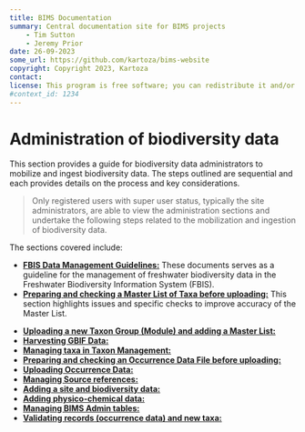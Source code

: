 ```yaml
---
title: BIMS Documentation
summary: Central documentation site for BIMS projects
    - Tim Sutton
    - Jeremy Prior
date: 26-09-2023
some_url: https://github.com/kartoza/bims-website
copyright: Copyright 2023, Kartoza
contact: 
license: This program is free software; you can redistribute it and/or modify it under the terms of the GNU Affero General Public License as published by the Free Software Foundation; either version 3 of the License, or (at your option) any later version.
#context_id: 1234
---
```


# Administration of biodiversity data

This section provides a guide for biodiversity data administrators to mobilize and ingest biodiversity data. The steps outlined are sequential and each provides details on the process and key considerations.

> Only registered users with super user status, typically the site administrators, are able to view the administration sections and undertake the following steps related to the mobilization and ingestion of biodiversity data.

The sections covered include:

* **[FBIS Data Management Guidelines:](data-management.md)** These documents serves as a guideline for the management of freshwater biodiversity data in the Freshwater Biodiversity Information System (FBIS).
* **[Preparing and checking a Master List of Taxa before uploading:](master-list-preparation.md)** This section highlights issues and specific checks to improve accuracy of the Master List.
<!-- These haven't been populated yet -->
* **[Uploading a new Taxon Group (Module) and adding a Master List:](taxon-group-uploading.md)**
* **[Harvesting GBIF Data:](harvesting-gbif-data.md)**
* **[Managing taxa in Taxon Management:](taxa-management.md)**
* **[Preparing and checking an Occurrence Data File before uploading:](occurrence-data-preparation.md)**
* **[Uploading Occurrence Data:](occurrence-data-uploading.md)**
* **[Managing Source references:](managing-source-references.md)**
* **[Adding a site and biodiversity data:](site-biodiversity-data.md)**
* **[Adding physico-chemical data:](physico-chemical-data.md)**
* **[Managing BIMS Admin tables:](manage-admin-tables.md)**
* **[Validating records (occurrence data) and new taxa:](validate-records.md)**
